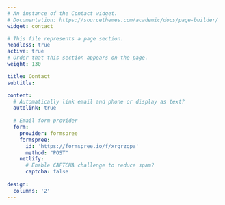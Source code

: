 ```yaml
---
# An instance of the Contact widget.
# Documentation: https://sourcethemes.com/academic/docs/page-builder/
widget: contact

# This file represents a page section.
headless: true
active: true
# Order that this section appears on the page.
weight: 130

title: Contact
subtitle:

content:
  # Automatically link email and phone or display as text?
  autolink: true
  
  # Email form provider
  form:
    provider: formspree
    formspree:
      id: 'https://formspree.io/f/xrgrzgpa'
      method: "POST"
    netlify:
      # Enable CAPTCHA challenge to reduce spam?
      captcha: false
  
design:
  columns: '2'
---
```

